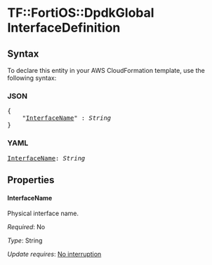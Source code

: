 # TF::FortiOS::DpdkGlobal InterfaceDefinition

## Syntax

To declare this entity in your AWS CloudFormation template, use the following syntax:

### JSON

<pre>
{
    "<a href="#interfacename" title="InterfaceName">InterfaceName</a>" : <i>String</i>
}
</pre>

### YAML

<pre>
<a href="#interfacename" title="InterfaceName">InterfaceName</a>: <i>String</i>
</pre>

## Properties

#### InterfaceName

Physical interface name.

_Required_: No

_Type_: String

_Update requires_: [No interruption](https://docs.aws.amazon.com/AWSCloudFormation/latest/UserGuide/using-cfn-updating-stacks-update-behaviors.html#update-no-interrupt)


